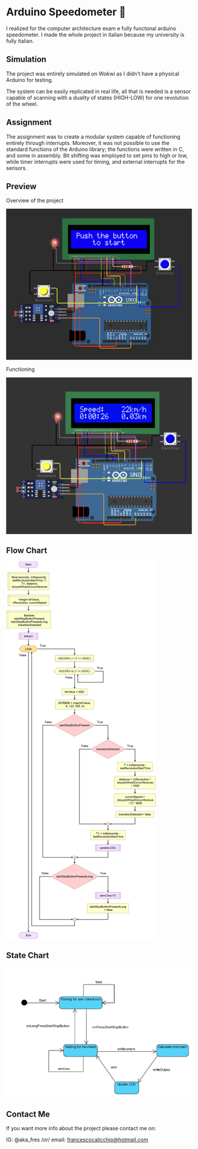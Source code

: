 # Arduino Speedometer 🚵
I realized for the computer architecture exam e fully functonal arduino speedometer.
I made the whole project in italian because my university is fully italian.

## Simulation

The project was entirely simulated on Wokwi as I didn't have a physical Arduino for testing.

The system can be easily replicated in real life, all that is needed is a sensor capable of scanning with a duality of states (HIGH-LOW) for one revolution of the wheel.

## Assignment

The assignment was to create a modular system capable of functioning entirely through interrupts. Moreover, it was not possible to use the standard functions of the Arduino library; the functions were written in C, and some in assembly. Bit shifting was employed to set pins to high or low, while timer interrupts were used for timing, and external interrupts for the sensors.

## Preview

Overview of the project

![Preview](overview_and_wiring.png)

Functioning

![Functioning](functioning.png)

## Flow Chart

![FlowChart](overall_flow_chart.jpg)

## State Chart

![StateChart](statechart.jpg)

## Contact Me

If you want more info about the project please contact me on:

IG: @aka_fres /or/
email: francescocalicchio@hotmail.com



